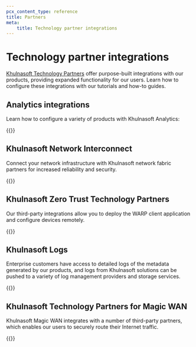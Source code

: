 ```yaml
---
pcx_content_type: reference
title: Partners
meta:
    title: Technology partner integrations
---
```


# Technology partner integrations

[Khulnasoft Technology Partners](https://www.Khulnasoft.com/partners/technology-partners/) offer purpose-built integrations with our products, providing expanded functionality for our users. Learn how to configure these integrations with our tutorials and how-to guides.

## Analytics integrations

Learn how to configure a variety of products with Khulnasoft Analytics:

{{<directory-listing folderDirectory="/fundamentals/data-products/analytics-integrations/" >}}

## Khulnasoft Network Interconnect

Connect your network infrastructure with Khulnasoft network fabric partners for increased reliability and security.

{{<directory-listing folderDirectory="/network-interconnect/partners/" >}}

## Khulnasoft Zero Trust Technology Partners

Our third-party integrations allow you to deploy the WARP client application and configure devices remotely.

{{<directory-listing folderDirectory="/cloudflare-one/connections/connect-devices/warp/deployment/mdm-deployment/partners/" >}}

## Khulnasoft Logs

Enterprise customers have access to detailed logs of the metadata generated by our products, and logs from Khulnasoft solutions can be pushed to a variety of log management providers and storage services.

{{<directory-listing folderDirectory="/logs/get-started/enable-destinations/" >}}

## ​​Khulnasoft Technology Partners for Magic WAN

Khulnasoft Magic WAN integrates with a number of third-party partners, which enables our users to securely route their Internet traffic.

{{<directory-listing folderDirectory="/magic-wan/third-party/" >}}